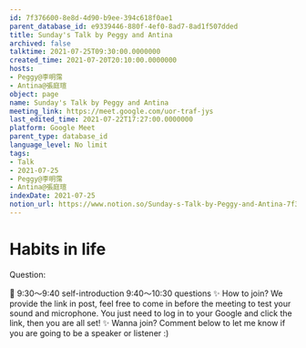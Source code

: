 ```yaml
---
id: 7f376600-8e8d-4d90-b9ee-394c618f0ae1
parent_database_id: e9339446-880f-4ef0-8ad7-8ad1f507dded
title: Sunday's Talk by Peggy and Antina
archived: false
talktime: 2021-07-25T09:30:00.0000000
created_time: 2021-07-20T20:10:00.0000000
hosts:
- Peggy@李明霈
- Antina@張庭瑄
object: page
name: Sunday's Talk by Peggy and Antina
meeting_link: https://meet.google.com/uor-traf-jys
last_edited_time: 2021-07-22T17:27:00.0000000
platform: Google Meet
parent_type: database_id
language_level: No limit
tags:
- Talk
- 2021-07-25
- Peggy@李明霈
- Antina@張庭瑄
indexDate: 2021-07-25
notion_url: https://www.notion.so/Sunday-s-Talk-by-Peggy-and-Antina-7f3766008e8d4d90b9ee394c618f0ae1
---
```


# Habits in life
Question:
   
   
   
   
   
📅
9:30～9:40 self-introduction
9:40～10:30 questions
✨
How to join?
We provide the link in post, feel free to come in before the meeting to test your sound and microphone. You just need to log in to your Google and click the link, then you are all set!
✨
Wanna join?
Comment below to let me know if you are going to be a speaker or listener :)


